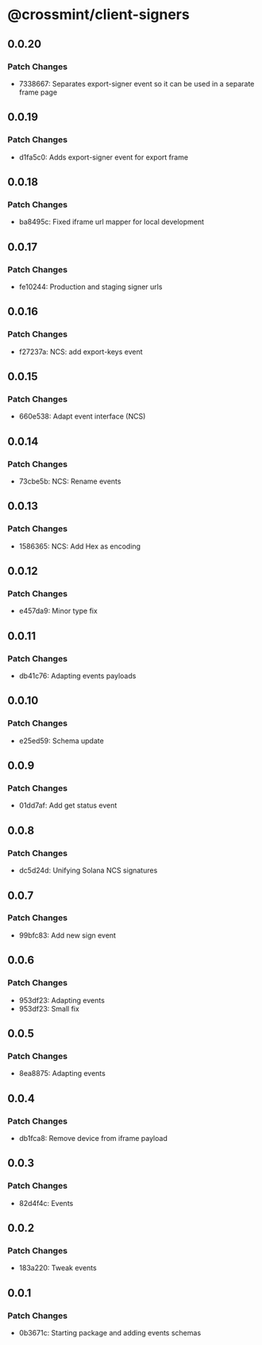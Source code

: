 # @crossmint/client-signers

## 0.0.20

### Patch Changes

- 7338667: Separates export-signer event so it can be used in a separate frame page

## 0.0.19

### Patch Changes

- d1fa5c0: Adds export-signer event for export frame

## 0.0.18

### Patch Changes

- ba8495c: Fixed iframe url mapper for local development

## 0.0.17

### Patch Changes

- fe10244: Production and staging signer urls

## 0.0.16

### Patch Changes

- f27237a: NCS: add export-keys event

## 0.0.15

### Patch Changes

- 660e538: Adapt event interface (NCS)

## 0.0.14

### Patch Changes

- 73cbe5b: NCS: Rename events

## 0.0.13

### Patch Changes

- 1586365: NCS: Add Hex as encoding

## 0.0.12

### Patch Changes

- e457da9: Minor type fix

## 0.0.11

### Patch Changes

- db41c76: Adapting events payloads

## 0.0.10

### Patch Changes

- e25ed59: Schema update

## 0.0.9

### Patch Changes

- 01dd7af: Add get status event

## 0.0.8

### Patch Changes

- dc5d24d: Unifying Solana NCS signatures

## 0.0.7

### Patch Changes

- 99bfc83: Add new sign event

## 0.0.6

### Patch Changes

- 953df23: Adapting events
- 953df23: Small fix

## 0.0.5

### Patch Changes

- 8ea8875: Adapting events

## 0.0.4

### Patch Changes

- db1fca8: Remove device from iframe payload

## 0.0.3

### Patch Changes

- 82d4f4c: Events

## 0.0.2

### Patch Changes

- 183a220: Tweak events

## 0.0.1

### Patch Changes

- 0b3671c: Starting package and adding events schemas

